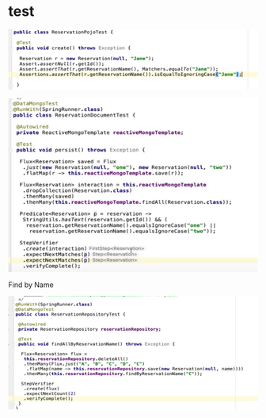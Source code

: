 # test

![](../.gitbook/assets/image%20%28427%29.png)



![](../.gitbook/assets/image%20%28429%29.png)

Find by Name

![](../.gitbook/assets/image%20%28430%29.png)

